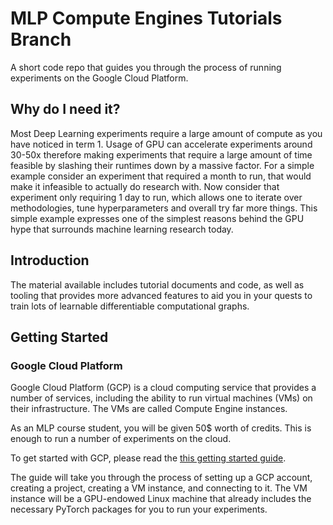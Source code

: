 # MLP Compute Engines Tutorials Branch

A short code repo that guides you through the process of running experiments on the Google Cloud Platform.

## Why do I need it?
Most Deep Learning experiments require a large amount of compute as you have noticed in term 1. Usage of GPU can accelerate experiments around 30-50x therefore making experiments that require a large amount of time feasible by slashing their runtimes down by a massive factor. For a simple example consider an experiment that required a month to run, that would make it infeasible to actually do research with. Now consider that experiment only requiring 1 day to run, which allows one to iterate over methodologies, tune hyperparameters and overall try far more things. This simple example expresses one of the simplest reasons behind the GPU hype that surrounds machine learning research today.

## Introduction

The material available includes tutorial documents and code, as well as tooling that provides more advanced features to aid you in your quests to train lots of learnable differentiable computational graphs.

## Getting Started

### Google Cloud Platform

Google Cloud Platform (GCP) is a cloud computing service that provides a number of services, including the ability to run virtual machines (VMs) on their infrastructure. The VMs are called Compute Engine instances. 

As an MLP course student, you will be given 50$ worth of credits. This is enough to run a number of experiments on the cloud.

To get started with GCP, please read the [this getting started guide](notes/google_cloud_setup.md).

The guide will take you through the process of setting up a GCP account, creating a project, creating a VM instance, and connecting to it. The VM instance will be a GPU-endowed Linux machine that already includes the necessary PyTorch packages for you to run your experiments. 

